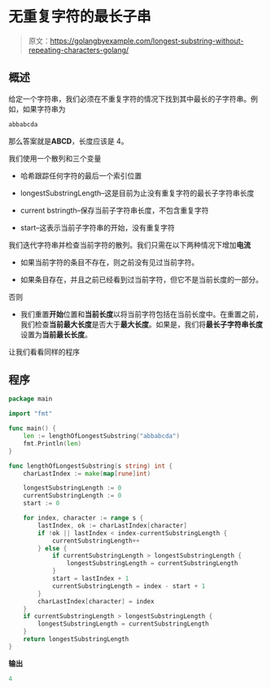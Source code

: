 # 无重复字符的最长子串

> 原文：<https://golangbyexample.com/longest-substring-without-repeating-characters-golang/>

## **概述**

给定一个字符串，我们必须在不重复字符的情况下找到其中最长的子字符串。例如，如果字符串为

```go
abbabcda
```

那么答案就是**ABCD**，长度应该是 4。

我们使用一个散列和三个变量

*   哈希跟踪任何字符的最后一个索引位置

*   longestSubstringLength–这是目前为止没有重复字符的最长子字符串长度

*   current bstringth–保存当前子字符串长度，不包含重复字符

*   start–这表示当前子字符串的开始，没有重复字符

我们迭代字符串并检查当前字符的散列。我们只需在以下两种情况下增加**电流**

*   如果当前字符的条目不存在，则之前没有见过当前字符。

*   如果条目存在，并且之前已经看到过当前字符，但它不是当前长度的一部分。

否则

*   我们重置**开始**位置和**当前长度**以将当前字符包括在当前长度中。在重置之前，我们检查**当前最大长度**是否大于**最大长度**。如果是，我们将**最长子字符串长度**设置为**当前最长长度**。

让我们看看同样的程序

## **程序**

```go
package main

import "fmt"

func main() {
	len := lengthOfLongestSubstring("abbabcda")
	fmt.Println(len)
}

func lengthOfLongestSubstring(s string) int {
	charLastIndex := make(map[rune]int)

	longestSubstringLength := 0
	currentSubstringLength := 0
	start := 0

	for index, character := range s {
		lastIndex, ok := charLastIndex[character]
		if !ok || lastIndex < index-currentSubstringLength {
			currentSubstringLength++
		} else {
			if currentSubstringLength > longestSubstringLength {
				longestSubstringLength = currentSubstringLength
			}
			start = lastIndex + 1
			currentSubstringLength = index - start + 1
		}
		charLastIndex[character] = index
	}
	if currentSubstringLength > longestSubstringLength {
		longestSubstringLength = currentSubstringLength
	}
	return longestSubstringLength
}
```

**输出**

```go
4
```
